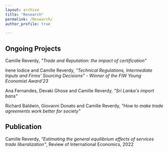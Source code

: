 ```yaml
---
layout: archive
title: "Research"
permalink: /Research/
author_profile: true

---
```




## Ongoing Projects 


 Camille Reverdy, *"Trade and Reputation: the impact of certification"* 
 
Irene Iodice and Camille Reverdy, *"Technical Regulations, Intermediate Inputs and Firms' Sourcing Decisions"* - *Winner of the FIW Young Economist Award'23*



 Ana Fernandes, Devaki Ghose and Camille Reverdy, *"Sri Lanka's import bans"*


 Richard Baldwin, Giovanni Donato and Camille Reverdy, *"How to make trade agreements work better for society"*


## Publication


 Camille Reverdy, *"Estimating the general equilibrium effects of services trade liberalization"*, Review of International Economics, 2022

